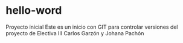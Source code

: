 # hello-word
Proyecto inicial
Este es un inicio con GIT para controlar versiones del proyecto de Electiva III
Carlos Garzón y Johana Pachón
